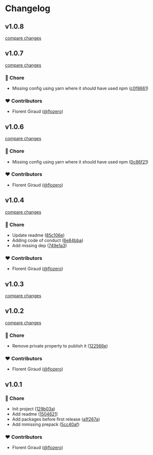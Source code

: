 # Changelog


## v1.0.8

[compare changes](https://github.com/flozero/deploy-ios-ipa/compare/v1.0.7...v1.0.8)

## v1.0.7

[compare changes](https://github.com/flozero/deploy-ios-ipa/compare/v1.0.6...v1.0.7)

### 🏡 Chore

- Missing config using yarn where it should have used npm ([c0f8661](https://github.com/flozero/deploy-ios-ipa/commit/c0f8661))

### ❤️ Contributors

- Florent Giraud ([@flozero](http://github.com/flozero))

## v1.0.6

[compare changes](https://github.com/flozero/deploy-ios-ipa/compare/v1.0.5...v1.0.6)

### 🏡 Chore

- Missing config using yarn where it should have used npm ([0c86f21](https://github.com/flozero/deploy-ios-ipa/commit/0c86f21))

### ❤️ Contributors

- Florent Giraud ([@flozero](http://github.com/flozero))

## v1.0.4

[compare changes](https://github.com/flozero/deploy-ios-ipa/compare/v1.0.3...v1.0.4)

### 🏡 Chore

- Update readme ([85c106e](https://github.com/flozero/deploy-ios-ipa/commit/85c106e))
- Adding code of conduct ([6e84bba](https://github.com/flozero/deploy-ios-ipa/commit/6e84bba))
- Add missing dep ([749e1a3](https://github.com/flozero/deploy-ios-ipa/commit/749e1a3))

### ❤️ Contributors

- Florent Giraud ([@flozero](http://github.com/flozero))

## v1.0.3

[compare changes](https://github.com/flozero/deploy-ios-ipa/compare/v1.0.2...v1.0.3)

## v1.0.2

[compare changes](https://github.com/flozero/deploy-ios-ipa/compare/v1.0.1...v1.0.2)

### 🏡 Chore

- Remove private property to publish it ([122566e](https://github.com/flozero/deploy-ios-ipa/commit/122566e))

### ❤️ Contributors

- Florent Giraud ([@flozero](http://github.com/flozero))

## v1.0.1


### 🏡 Chore

- Init project ([129b03a](https://github.com/flozero/deploy-ios-ipa/commit/129b03a))
- Add readme ([1504621](https://github.com/flozero/deploy-ios-ipa/commit/1504621))
- Add packages before first release ([a1f267a](https://github.com/flozero/deploy-ios-ipa/commit/a1f267a))
- Add mmissing prepack ([5cc40af](https://github.com/flozero/deploy-ios-ipa/commit/5cc40af))

### ❤️ Contributors

- Florent Giraud ([@flozero](http://github.com/flozero))

